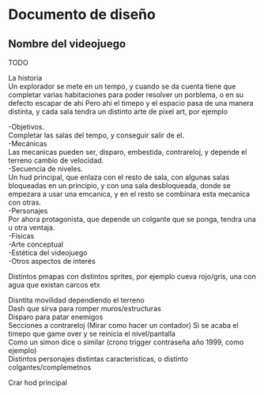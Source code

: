# Documento de diseño

## Nombre del videojuego


TODO

La historia<br>
Un explorador se mete en un tempo, y cuando se da cuenta tiene que completar varias habitaciones para poder resolver un porblema, o en su defecto escapar de ahi
Pero ahi el timepo y el espacio pasa de una manera distinta, y cada sala tendra un distinto arte de pixel art, por ejemplo

-Objetivos.<br>
Completar las salas del tempo, y conseguir salir de el.<br>
-Mecánicas<br>
Las mecanicas pueden ser, disparo, embestida, contrareloj, y depende el terreno cambio de velocidad.<br>
-Secuencia de niveles.<br>
Un hud principal, que enlaza con el resto de sala, con algunas salas bloqueadas en un principio, y con una sala desbloqueada, donde se empezara a usar una emcanica, y en el resto se combinara esta mecanica con otras.<br>
-Personajes<br>
Por ahora protagonista, que depende un colgante que se ponga, tendra una u otra ventaja.<br>
-Físicas<br>
-Arte conceptual<br>
-Estética del videojuego<br>
-Otros aspectos de interés<br>



Distintos pmapas con distintos sprites, por ejemplo cueva rojo/gris, una con agua que existan carcos etx<br>

Disntita movilidad dependiendo el terreno<br>
Dash que sirva para romper muros/estructuras<br>
Disparo para patar enemigos<br>
Secciones a contrareloj (Mirar como hacer un contador) Si se acaba el timepo que game over y se reinicia el nivel/pantalla<br>
Como un simon dice o similar (crono trigger contraseña  año 1999, como ejemplo)<br>
Distintos personajes distintas caracteristicas, o distinto colgantes/complemetnos<br>


Crar hod principal<br>
